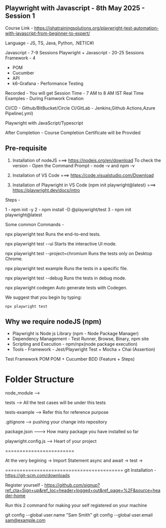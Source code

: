 Playwright with Javascript - 8th May 2025 - Session 1
-----------------------------------------------------

Course Link - https://ishatrainingsolutions.org/playwright-test-automation-with-javascript-from-beginner-to-expert/

Language - JS, TS, Java, Python, .NET(C#)

Javascript - 7-9 Sessions
Playwright + Javascript - 20-25 Sessions
Framework - 4 
- POM
- Cucumber
- API
- k6-Grafana - Performance Testing

Recorded - You will get 
Session Time - 7 AM to 8 AM IST
Real Time Examples - During Framwork Creation

CI/CD - Github/BitBucket/Circle CI/GitLab
	  - Jenkins,Github Actions,Azure Pipeline(.yml)

Playwright with JavaScript/Typescript

After Completion - Course Completion Certificate will be Provided

Pre-requisite
-------------

1. Installation of nodeJS ===> https://nodejs.org/en/download
To check the version - Open the Command Prompt - node -v and npm -v

2. Installation of VS Code ===> https://code.visualstudio.com/Download

3. Installation of Playwright in VS Code (npm init playwright@latest)
===> https://playwright.dev/docs/intro

Steps -

1 - npm init -y
2 - npm install -D @playwright/test
3 - npm init playwright@latest


Some common Commands - 


  npx playwright test
    Runs the end-to-end tests.

  npx playwright test --ui
    Starts the interactive UI mode.

  npx playwright test --project=chromium
    Runs the tests only on Desktop Chrome.

  npx playwright test example
    Runs the tests in a specific file.

  npx playwright test --debug
    Runs the tests in debug mode.

  npx playwright codegen
    Auto generate tests with Codegen.

We suggest that you begin by typing:

    npx playwright test



Why we require nodeJS (npm)
--------------------------

- Playwright is Node js Library (npm - Node Package Manager)
- Dependency Management  -  Test Runner, Browse, Binary, npm site
- Scripting and Execution - npm/npx(node package execution)
- Tools - Framework - Jest/Playwright Test + Mocha + Chai (Assertion)



Test Framework
POM 
POM + Cucumber BDD (Feature + Steps)


Folder Structure
================

node_module -->


tests --> All the test cases will be under this tests


tests-example --> Refer this for reference purpose


.gitignore --> pushing your change into repository


package.json ---> How many package you have installed so far


playwright.config.js --> Heart of your project

========================

At the very begining -> Import Statement 
async and await ->
test ->

=========================================
git Installation - https://git-scm.com/downloads

Register yourself - https://github.com/signup?ref_cta=Sign+up&ref_loc=header+logged+out&ref_page=%2F&source=header-home

Run this 2 command for making your self registered on your machine

git config --global user.name "Sam Smith"
git config --global user.email sam@example.com
